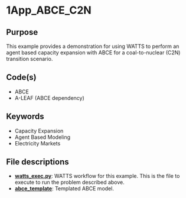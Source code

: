 # 1App_ABCE_C2N

## Purpose

This example provides a demonstration for using WATTS to perform an
agent based capacity expansion with ABCE for a coal-to-nuclear (C2N)
transition scenario.

## Code(s)

- ABCE
- A-LEAF (ABCE dependency)

## Keywords

- Capacity Expansion
- Agent Based Modeling
- Electricity Markets

## File descriptions

- [__watts_exec.py__](watts_exec.py): WATTS workflow for this example. This is the file to execute to run the problem described above.
- [__abce_template__](abce_template.txt): Templated ABCE model.
